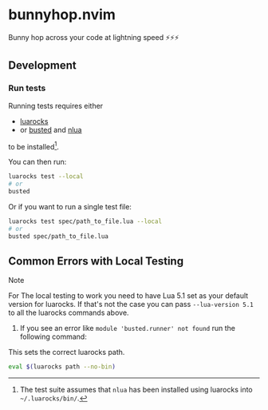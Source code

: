 # bunnyhop.nvim
Bunny hop across your code at lightning speed ⚡️⚡️⚡️


## Development

### Run tests


Running tests requires either

- [luarocks][luarocks]
- or [busted][busted] and [nlua][nlua]

to be installed[^1].

[^1]: The test suite assumes that `nlua` has been installed
      using luarocks into `~/.luarocks/bin/`.

You can then run:

```bash
luarocks test --local
# or
busted
```

Or if you want to run a single test file:

```bash
luarocks test spec/path_to_file.lua --local
# or
busted spec/path_to_file.lua
```

## Common Errors with Local Testing

> [!Note]
> For The local testing to work you need to have Lua 5.1 set as your default version for luarocks.
> If that's not the case you can pass `--lua-version 5.1` to all the luarocks commands above.

1. If you see an error like `module 'busted.runner' not found` run the following command:

This sets the correct luarocks path.
```bash
eval $(luarocks path --no-bin)
```

[rockspec-format]: https://github.com/luarocks/luarocks/wiki/Rockspec-format
[luarocks]: https://luarocks.org
[luarocks-api-key]: https://luarocks.org/settings/api-keys
[gh-actions-secrets]: https://docs.github.com/en/actions/security-guides/encrypted-secrets#creating-encrypted-secrets-for-a-repository
[busted]: https://lunarmodules.github.io/busted/
[nlua]: https://github.com/mfussenegger/nlua
[use-this-template]: https://github.com/new?template_name=nvim-lua-plugin-template&template_owner=nvim-lua
